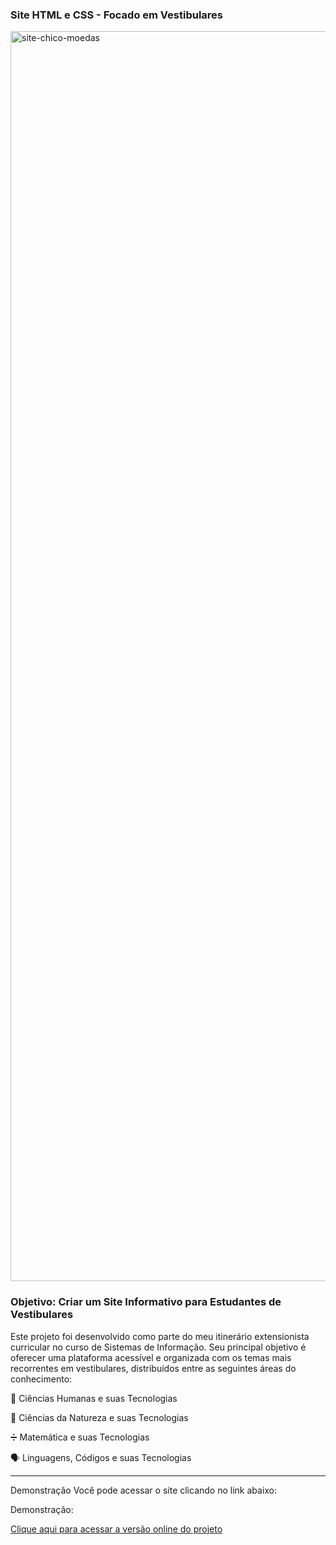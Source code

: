 ### Site HTML e CSS - Focado em Vestibulares 
<img width="1360" height="2000" alt="site-chico-moedas" src="https://github.com/user-attachments/assets/10c3d0e6-01ba-4122-b41f-e13e10cd2223" />

### Objetivo: Criar um Site Informativo para Estudantes de Vestibulares
Este projeto foi desenvolvido como parte do meu itinerário extensionista curricular no curso de Sistemas de Informação.
Seu principal objetivo é oferecer uma plataforma acessível e organizada com os temas mais recorrentes em vestibulares, distribuídos entre as seguintes áreas do conhecimento:

🧠 Ciências Humanas e suas Tecnologias

🔬 Ciências da Natureza e suas Tecnologias

➗ Matemática e suas Tecnologias

🗣️ Linguagens, Códigos e suas Tecnologias

---

 Demonstração
Você pode acessar o site clicando no link abaixo:

Demonstração:

<a href="https://pablo-cruzbr.github.io/site-chicos-moedas-itinerario-extensionista/" target="_blank">Clique aqui para acessar a versão online do projeto</a>

